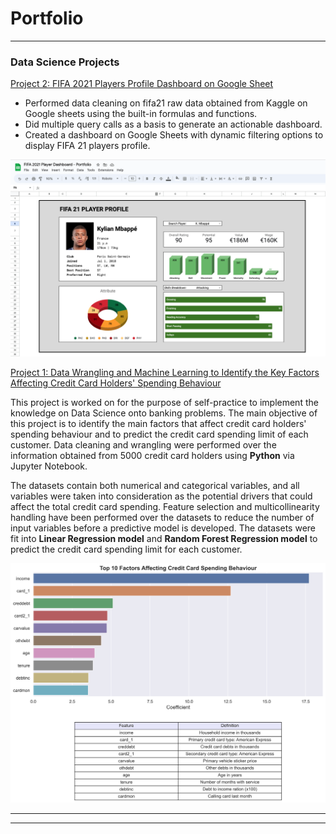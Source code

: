 # Portfolio

---

### Data Science Projects

[Project 2: FIFA 2021 Players Profile Dashboard on Google Sheet](https://docs.google.com/spreadsheets/d/1ujk8nREaUureSIEKrcKTwsewH97OZC72me9AVRrEv_I/edit#gid=1708546859)

- Performed data cleaning on fifa21 raw data obtained from Kaggle on Google sheets using the built-in formulas and functions.
- Did multiple query calls as a basis to generate an actionable dashboard.
- Created a dashboard on Google Sheets with dynamic filtering options to display FIFA 21 players profile.

<img src="images/FIFA 2021 Players Profile Dashboard.png?raw=true"/>



[Project 1: Data Wrangling and Machine Learning to Identify the Key Factors Affecting Credit Card Holders' Spending Behaviour](https://github.com/nfiahmadfakhri/Data-Science-Projects/blob/main/Projects/Portfolio%20-%20Credit%20Card%20Spending%20Behaviour.ipynb)

This project is worked on for the purpose of self-practice to implement the knowledge on Data Science onto banking problems. The main objective of this project is to identify the main factors that affect credit card holders' spending behaviour and to predict the credit card spending limit of each customer. Data cleaning and wrangling were performed over the information obtained from 5000 credit card holders using __Python__ via Jupyter Notebook. 

The datasets contain both numerical and categorical variables, and all variables were taken into consideration as the potential drivers that could affect the total credit card spending. Feature selection and multicollinearity handling have been performed over the datasets to reduce the number of input variables before a predictive model is developed. The datasets were fit into __Linear Regression model__ and __Random Forest Regression model__ to predict the credit card spending limit for each customer.


<img src="images/Top 10 Factors Affecting Credit Card Total Spending.png?raw=true"/>

---




---

